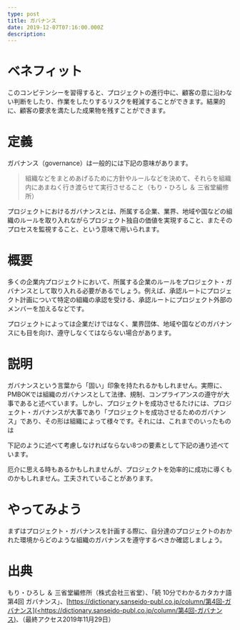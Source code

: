 ```yaml
---
type: post
title: ガバナンス
date: 2019-12-07T07:16:00.000Z
description:
---
```

# ベネフィット

このコンピテンシーを習得すると、プロジェクトの進行中に、顧客の意に沿わない判断をしたり、作業をしたりするリスクを軽減することができます。結果的に、顧客の要求を満たした成果物を残すことができます。

# 定義

ガバナンス（governance）は一般的には下記の意味があります。

> 組織などをまとめあげるために方針やルールなどを決めて、それらを組織内にあまねく行き渡らせて実行させること（もり・ひろし ＆ 三省堂編修所）

プロジェクトにおけるガバナンスとは、所属する企業、業界、地域や国などの組織のルールを取り入れながらプロジェクト独自の価値を実現すること、またそのプロセスを監視すること、という意味で用いられます。

# 概要

多くの企業内プロジェクトにおいて、所属する企業のルールをプロジェクト・ガバナンスとして取り入れる必要があるでしょう。例えば、承認ルートにプロジェクト計画について特定の組織の承認を受ける、承認ルートにプロジェクト外部のメンバーを加えるなどです。

プロジェクトによっては企業だけではなく、業界団体、地域や国などのガバナンスにも目を向け、遵守しなくてはならない場合があります。

# 説明

ガバナンスという言葉から「固い」印象を持たれるかもしれません。実際に、PMBOKでは組織のガバナンスとして法律、規制、コンプライアンスの遵守が大事であると述べています。しかし、プロジェクトを成功させるたけには、プロジェクト・ガバナンスが大事であり「プロジェクトを成功させるためのガバナンス」であり、その形は組織によって様々です。それには、これまでのいったものは

下記のように述べて考慮しなければならない8つの要素として下記の通り述べています。

厄介に思える時もあるかもしれませんが、プロジェクトを効率的に成功に導くものかもしれません。工夫されていることがあります。

# やってみよう

まずはプロジェクト・ガバナンスを計画する際に、自分達のプロジェクトのおかれた環境からどのような組織のガバナンスを遵守するべきか確認しましょう。

# 出典

もり・ひろし ＆ 三省堂編修所（株式会社三省堂）、「続 10分でわかるカタカナ語 第4回 ガバナンス」、\[[https://dictionary.sanseido-publ.co.jp/column/第4回-ガバナンス](<https://dictionary.sanseido-publ.co.jp/column/第4回-ガバナンス)](https://dictionary.sanseido-publ.co.jp/column/第4回-ガバナンス](<https://dictionary.sanseido-publ.co.jp/column/第4回-ガバナンス))、（最終アクセス2019年11月29日）
